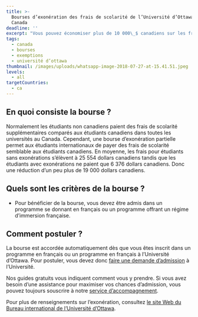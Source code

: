 ```yaml
---
title: >-
  Bourses d’exonération des frais de scolarité de l’Université d’Ottawa au
  Canada
deadline: ''
excerpt: "Vous pouvez économiser plus de 10 000\_$ canadiens sur les frais académiques en obtenant une bourse d‘exonération des frais de l‘Université d’Ottawa. Cette bourse est accordée aux étudiants étrangers qui désirent poursuivre leurs études à l’Université d’Ottawa en français."
tags:
  - canada
  - bourses
  - exemptions
  - université d’ottawa
thumbnail: /images/uploads/whatsapp-image-2018-07-27-at-15.41.51.jpeg
levels:
  - all
targetCountries:
  - ca
---
```

## En quoi consiste la bourse ?

Normalement les étudiants non canadiens paient des frais de scolarité supplémentaires comparés aux étudiants canadiens dans toutes les universités au Canada. Cependant, une bourse d’exonération partielle permet aux étudiants internationaux de payer des frais de scolarité semblable aux étudiants canadiens. En moyenne, les frais pour étudiants sans exonérations s’élèvent à 25 554 dollars canadiens tandis que les étudiants avec exonérations ne paient que 6 376 dollars canadiens. Donc une réduction d’un peu plus de 19 000 dollars canadiens.

## Quels sont les critères de la bourse ?

* Pour bénéficier de la bourse, vous devez être admis dans un programme se donnant en français ou un programme offrant un régime d’immersion française.

## Comment postuler ?

La bourse est accordée automatiquement dès que vous êtes inscrit dans un programme en français ou un programme en français à l’Université d’Ottawa. Pour postuler, vous devez donc [faire une demande d’admission](/guides/canada/admission) à l’Université. 

Nos guides gratuits vous indiquent comment vous y prendre. Si vous avez besoin d’une assistance pour maximiser vos chances d’admission, vous pouvez toujours souscrire à notre [service d’accompagnement](/accompagnement).

Pour plus de renseignements sur l’exonération, consultez <a href="https://www.uottawa.ca/droits-universitaires/exoneration-partielle-des-droits-de-scolarite" target="_blank" rel="noreferrer noopener">le site Web du Bureau international de l’Université d’Ottawa</a>.
